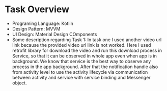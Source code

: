 #  Task Overview 
- Programing Language: Kotlin
- Design Pattern: MVVM
- UI Design: Material Design COmponents
- Some description regarding Task 1: 
  In task one I used another video url link because the provided video url link is not worked. Here I used retrofit library for download the video and run this download process in Service, so that it can be observed in whole app even when app is in
  background. We know that service is the best way to observe any process in the app background. After that the notification handle also from activity level to use the activity lifecycle via communication between activity and service with service binding and Messenger object. 
